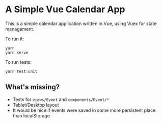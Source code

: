 A Simple Vue Calendar App
=========================

This is a simple calendar application written in Vue, using Vuex for state management.

To run it:
```
yarn
yarn serve
```

To run tests:
```
yarn test:unit
```

What's missing?
---------------

- Tests for `views/Event` and `components/Event/*`
- Tablet/Desktop layout
- It would be nice if events were saved in some more persistent place than localStorage
